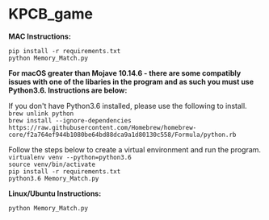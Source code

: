 # KPCB_game

<b>MAC Instructions:</b> 

`pip install -r requirements.txt` \
`python Memory_Match.py`

<b>For macOS greater than Mojave 10.14.6 - there are some compatibly issues with one of the libaries in the program and as such you must use Python3.6. Instructions are below:</b>

If you don't have Python3.6 installed, please use the following to install.\
`brew unlink python`\
`brew install --ignore-dependencies https://raw.githubusercontent.com/Homebrew/homebrew-core/f2a764ef944b1080be64bd88dca9a1d80130c558/Formula/python.rb`

Follow the steps below to create a virtual environment and run the program.\
`virtualenv venv --python=python3.6`\
`source venv/bin/activate`\
`pip install -r requirements.txt`\
`python3.6 Memory_Match.py`

<b>Linux/Ubuntu Instructions: </b>

`python Memory_Match.py`
